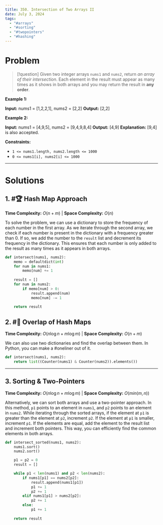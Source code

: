 ```yaml
---
title: 350. Intersection of Two Arrays II
date: July 3, 2024
tags:
  - "#arrays"
  - "#sorting"
  - "#twopointers"
  - "#hashing"
---
```


# Problem


>[!question]
>Given two integer arrays `nums1` and `nums2`, return _an array of their intersection_. Each element in the result must appear as many times as it shows in both arrays and you may return the result in **any order**.


**Example 1:**

**Input:** nums1 = [1,2,2,1], nums2 = [2,2]
**Output:** [2,2]

**Example 2:**

**Input:** nums1 = [4,9,5], nums2 = [9,4,9,8,4]
**Output:** [4,9]
**Explanation:** [9,4] is also accepted.

**Constraints:**

- `1 <= nums1.length, nums2.length <= 1000`
- `0 <= nums1[i], nums2[i] <= 1000`


---
# Solutions

## 1.  #🏆 Hash Map Approach

**Time Complexity:** $O(n + m)$  |  **Space Complexity:** $O(n)$

To solve the problem, we can use a dictionary to store the frequency of each number in the first array. As we iterate through the second array, we check if each number is present in the dictionary with a frequency greater than 0. If so, we add the number to the `result` list and decrement its frequency in the dictionary. This ensures that each number is only added to the result as many times as it appears in both arrays.

```python
def intersect(nums1, nums2):
    memo = defaultdict(int)
    for num in nums1:
        memo[num] += 1
    
    result = []
    for num in nums2:
        if memo[num] > 0:
            result.append(num)
            memo[num] -= 1
    
    return result
```


## 2.  #🍔  Overlap of Hash Maps

**Time Complexity:** $O(n \log n + m \log m)$  |  **Space Complexity:** $O(n + m)$ 

We can also use two dictionaries and find the overlap between them. In Python, you can make a #oneliner out of it.

```python
def intersect(nums1, nums2):
	return list((Counter(nums1) & Counter(nums2)).elements())
```


---

## 3.  Sorting & Two-Pointers

**Time Complexity:** $O(n \log n + m \log m)$  |  **Space Complexity:** $O(min(m,n))$

Alternatively, we can sort both arrays and use a two-pointer approach. In this method, `p1` points to an element in `nums1`, and `p2` points to an element in `nums2`. While iterating through the sorted arrays, if the element at `p1` is greater than the element at `p2`, increment `p2`. If the element at `p1` is smaller, increment `p1`. If the elements are equal, add the element to the result list and increment both pointers. This way, you can efficiently find the common elements in both arrays.

```python
def intersect_sorted(nums1, nums2):
    nums1.sort()
    nums2.sort()

    p1 = p2 = 0
    result = []

    while p1 < len(nums1) and p2 < len(nums2):
        if nums1[p1] == nums2[p2]:
            result.append(nums1[p1])
            p1 += 1
            p2 += 1
        elif nums1[p1] > nums2[p2]:
            p2 += 1
        else:
            p1 += 1
            
    return result
```
